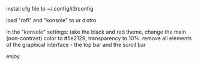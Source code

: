 install cfg file to ~/.config/i3/config

load "rofi" and "konsole" to ur distro

in the "konsole" settings: take the black and red theme, change the main (non-contrast) color to #5e2129, transparency to 10%. remove all elements of the graphical interface - the top bar and the scroll bar

enjoy
